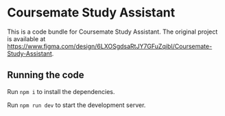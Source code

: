 
  # Coursemate Study Assistant

  This is a code bundle for Coursemate Study Assistant. The original project is available at https://www.figma.com/design/6LXOSgdsaRtJY7GFuZqibI/Coursemate-Study-Assistant.

  ## Running the code

  Run `npm i` to install the dependencies.

  Run `npm run dev` to start the development server.
  